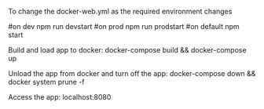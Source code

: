 To change the docker-web.yml as the required environment changes

#on dev npm run devstart
#on prod npm run prodstart
#on default npm start

Build and load app to docker: docker-compose build && docker-compose up

Unload the app from docker and turn off the app: docker-compose down && docker system prune -f

Access the app: localhost:8080
